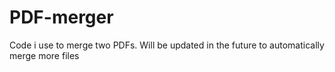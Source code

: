 # PDF-merger
Code i use to merge two PDFs. Will be updated in the future to automatically merge more files
